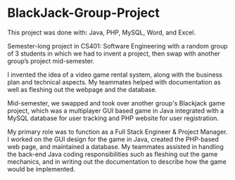 # BlackJack-Group-Project
This project was done with: Java, PHP, MySQL, Word, and Excel.

Semester-long project in CS401: Software Engineering with a random group of 3 students in which we had to invent a project, then swap with another group’s project mid-semester.

I invented the idea of a video game rental system, along with the business plan and technical aspects. My teammates helped with documentation as well as fleshing out the webpage and the database.

Mid-semester, we swapped and took over another group's Blackjack game project, which was a multiplayer GUI based game in Java integrated with a MySQL database for user tracking and PHP website for user registration.

My primary role was to function as a Full Stack Engineer & Project Manager. I worked on the GUI design for the game in Java, created the PHP-based web page, and maintained a database. My teammates assisted in handling the back-end Java coding responsibilities such as fleshing out the game mechanics, and in writing out the documentation to describe how the game would be implemented.
